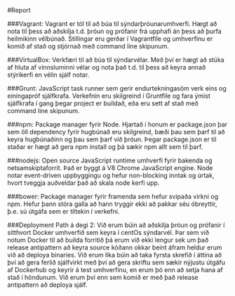 #Report

###Vagrant:
Vagrant er tól til að búa til sýndarþróunarumhverfi. Hægt að nota til þess að aðskilja t.d. þróun og prófanir frá upphafi án þess að þurfa heilmikinn vélbúnað. Stillingar eru gerðar í Vagrantfile og umhverfinu er komið af stað og stjórnað með command line skipunum.

###VirtualBox:
Verkfæri til að búa til sýndarvélar. Með því er hægt að stúka af hluta af vinnsluminni vélar og nota það t.d. til þess að keyra annað stýrikerfi en vélin sjálf notar.

###Grunt:
JavaScript task runner sem gerir endurtekningasöm verk eins og einingapróf sjálfkrafa. Verkefnin eru skilgreind í Gruntfile og fara ýmist sjálfkrafa í gang þegar project er buildað, eða eru sett af stað með command line skipunum.

###npm:
Package manager fyrir Node. Hjartað í honum er package.json þar sem öll dependency fyrir hugbúnað eru skilgreind, bæði þau sem þarf til að keyra hugbúnaðinn og þau sem þarf við þróun. Þegar package.json er til staðar er hægt að gera npm install og þá sækir npm allt sem til þarf.

###nodejs:
Open source JavaScript runtime umhverfi fyrir bakenda og netsamskiptaforrit. Það er byggt á V8 Chrome JavaScript engine. Node notar event-driven uppbyggingu og hefur non-blocking inntak og úrtak, hvort tveggja auðveldar það að skala node kerfi upp.

###bower:
Package manager fyrir framenda sem hefur svipaða virkni og npm. Hefur þann stóra galla að hann tryggir ekki að pakkar séu óbreyttir, þ.e. sú útgáfa sem er tiltekin í verkefni.

###Deployment Path á degi 2:
Við erum búin að aðskilja þróun og prófanir í sitthvort Docker umhverfið sem keyra í centOs sýndarvél. Þar sem við notum Docker til að builda forritið þá erum við ekki lengur sek um það release antipattern að keyra source kóðann okkar beint áfram heldur erum við að deploya binaries. Við erum líka búin að taka fyrsta skrefið í áttina að því að gera ferlið sjálfvirkt með því að gera skriftu sem sækir nýjustu útgáfu af Dockerhub og keyrir á test umhverfinu, en erum þó enn að setja hana af stað í höndunum. Við erum því enn sem komið er með það release antipattern að deploya sjálf.
